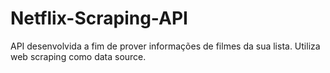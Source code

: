# Netflix-Scraping-API
API desenvolvida a fim de prover informações de filmes da sua lista. Utiliza web scraping como data source.
